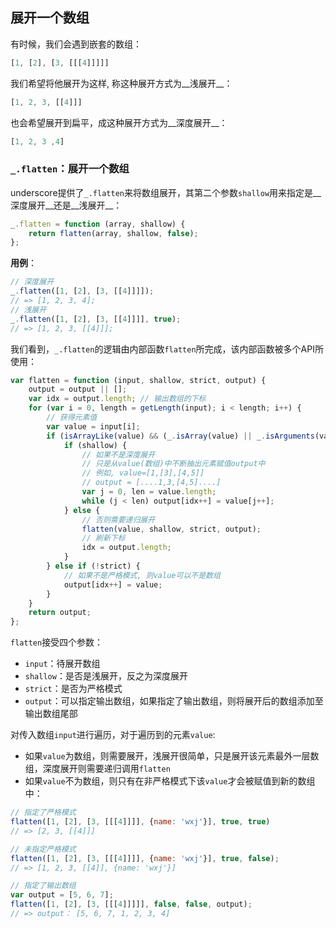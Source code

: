 ## 展开一个数组
有时候，我们会遇到嵌套的数组：
```js
[1, [2], [3, [[[4]]]]]
```

我们希望将他展开为这样, 称这种展开方式为__浅展开__：
```js
[1, 2, 3, [[4]]]
```

也会希望展开到扁平，成这种展开方式为__深度展开__：
```js
[1, 2, 3 ,4]
```

### `_.flatten`：展开一个数组
underscore提供了`_.flatten`来将数组展开，其第二个参数`shallow`用来指定是__深度展开__还是__浅展开__：
```js
_.flatten = function (array, shallow) {
    return flatten(array, shallow, false);
};
```

__用例__：
```js
// 深度展开
_.flatten([1, [2], [3, [[4]]]]);
// => [1, 2, 3, 4];
// 浅展开
_.flatten([1, [2], [3, [[4]]]], true);
// => [1, 2, 3, [[4]]];
```

我们看到，`_.flatten`的逻辑由内部函数`flatten`所完成，该内部函数被多个API所使用：
```js
var flatten = function (input, shallow, strict, output) {
    output = output || [];
    var idx = output.length; // 输出数组的下标
    for (var i = 0, length = getLength(input); i < length; i++) {
        // 获得元素值
        var value = input[i];
        if (isArrayLike(value) && (_.isArray(value) || _.isArguments(value))) {
            if (shallow) {
                // 如果不是深度展开
                // 只是从value(数组)中不断抽出元素赋值output中
                // 例如, value=[1,[3],[4,5]]
                // output = [....1,3,[4,5]....]
                var j = 0, len = value.length;
                while (j < len) output[idx++] = value[j++];
            } else {
                // 否则需要递归展开
                flatten(value, shallow, strict, output);
                // 刷新下标
                idx = output.length;
            }
        } else if (!strict) {
            // 如果不是严格模式, 则value可以不是数组
            output[idx++] = value;
        }
    }
    return output;
};
```

`flatten`接受四个参数：
- `input`：待展开数组
- `shallow`：是否是浅展开，反之为深度展开
- `strict`：是否为严格模式
- `output`：可以指定输出数组，如果指定了输出数组，则将展开后的数组添加至输出数组尾部

对传入数组`input`进行遍历，对于遍历到的元素`value`:
- 如果`value`为数组，则需要展开，浅展开很简单，只是展开该元素最外一层数组，深度展开则需要递归调用`flatten`
- 如果`value`不为数组，则只有在非严格模式下该`value`才会被赋值到新的数组中：

```js
// 指定了严格模式
flatten([1, [2], [3, [[[4]]]], {name: 'wxj'}], true, true)
// => [2, 3, [[4]]]

// 未指定严格模式
flatten([1, [2], [3, [[[4]]]], {name: 'wxj'}], true, false);
// => [1, 2, 3, [[4]], {name: 'wxj'}]

// 指定了输出数组
var output = [5, 6, 7];
flatten([1, [2], [3, [[[4]]]]], false, false, output);
// => output： [5, 6, 7, 1, 2, 3, 4]
```